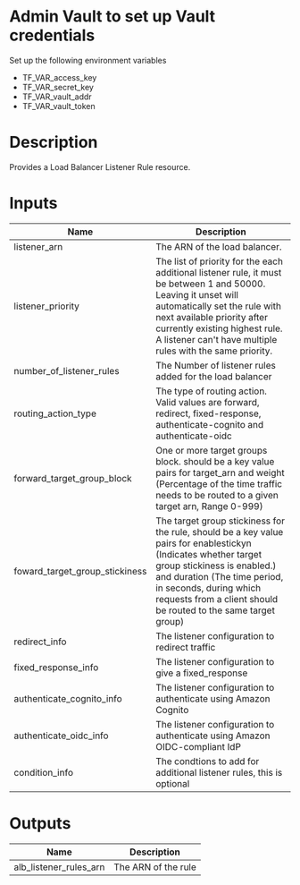 # Admin Vault to set up Vault credentials

Set up the following environment variables

* TF_VAR_access_key 
* TF_VAR_secret_key
* TF_VAR_vault_addr
* TF_VAR_vault_token

# Description
Provides a Load Balancer Listener Rule resource.

# Inputs
| Name | Description |
| ------------- | ------------- |
|  listener_arn | The ARN of the load balancer. |
|  listener_priority | The list of  priority for the each additional listener rule, it must be  between 1 and 50000. Leaving it unset will automatically set the rule with next available priority after currently existing highest rule. A listener can't have multiple rules with the same priority. |
|  number_of_listener_rules | The Number of listener rules added for the load balancer |
|  routing_action_type  | The type of routing action. Valid values are forward, redirect, fixed-response, authenticate-cognito and authenticate-oidc |
|  forward_target_group_block | One or more target groups block. should be a key value pairs for target_arn and weight (Percentage of the time traffic needs to be routed to a given target arn, Range 0-999)  |
|  foward_target_group_stickiness | The target group stickiness for the rule,  should be a key value pairs for  enablestickyn (Indicates whether target group stickiness is enabled.) and duration (The time period, in seconds, during which requests from a client should be routed to the same target group) |
|  redirect_info | The listener configuration to redirect traffic |
|  fixed_response_info | The listener configuration to give a fixed_response |
|  authenticate_cognito_info | The listener configuration to authenticate using Amazon Cognito |
|  authenticate_oidc_info | The listener configuration to authenticate using Amazon OIDC-compliant IdP |
|  condition_info | The condtions to add for additional listener rules, this is optional |

# Outputs

| Name | Description |
| ------------- | ------------- |
|  alb_listener_rules_arn |The ARN of the rule |